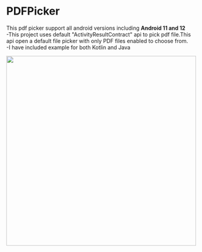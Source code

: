 # PDFPicker
This pdf picker support all android versions including <b> Android 11 and 12 </b> <br>
-This project uses default "ActivityResultContract" api to pick pdf file.This api open a default file picker with only PDF files enabled to choose from. <br>
-I have included example for both Kotlin and Java

<img src="https://github.com/amanattri09/Android-Architecture-Project/blob/master/media/pdf_picker.png" width="500" style="max-width:200%;"> <br>

